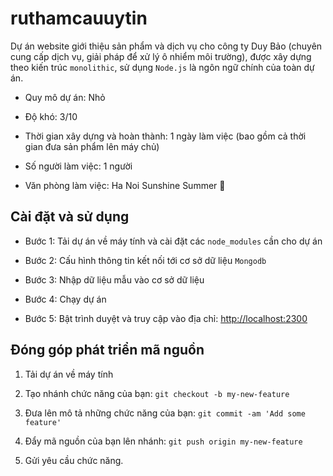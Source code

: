 # ruthamcauuytin

Dự án website giới thiệu sản phẩm và dịch vụ cho công ty Duy Bảo (chuyên cung cấp dịch vụ, giải pháp để xử lý ô nhiểm môi trường), được xây dựng theo kiến trúc `monolithic`, sử dụng `Node.js` là ngôn ngữ chính của toàn dự án.

+ Quy mô dự án: Nhỏ

+ Độ khó: 3/10

+ Thời gian xây dựng và hoàn thành: 1 ngày làm việc (bao gồm cả thời gian đưa sản phẩm lên máy chủ)

+ Số người làm việc: 1 người

+ Văn phòng làm việc: Ha Noi Sunshine Summer :sunrise:

## Cài đặt và sử dụng

* Bước 1: Tải dự án về máy tính và cài đặt các `node_modules` cần cho dự án

* Bước 2: Cấu hình thông tin kết nối tới cơ sở dữ liệu `Mongodb`

* Bước 3: Nhập dữ liệu mẫu vào cơ sở dữ liệu

* Bước 4: Chạy dự án

* Bước 5: Bật trình duyệt và truy cập vào địa chỉ: [http://localhost:2300](http://localhost:2300)

## Đóng góp phát triển mã nguồn

1. Tải dự án về máy tính

2. Tạo nhánh chức năng của bạn: `git checkout -b my-new-feature`

3. Đưa lên mô tả những chức năng của bạn: `git commit -am 'Add some feature'`

4. Đẩy mã nguồn của bạn lên nhánh: `git push origin my-new-feature`

5. Gửi yêu cầu chức năng.


